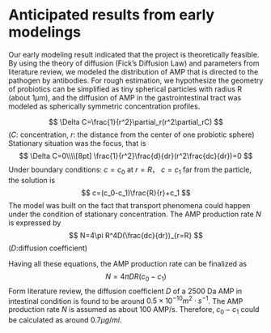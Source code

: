 # Anticipated results from early modelings
Our early modeling result indicated that the project is theoretically feasible.
By using the theory of diffusion (Fick’s Diffusion Law) and parameters from literature review, we modeled the distribution of AMP that is directed to the pathogen by antibodies. For rough estimation, we hypothesize the geometry of probiotics can be simplified as tiny spherical particles with radius R (about $1μm$), and the diffusion of AMP in the gastrointestinal tract was modeled as spherically symmetric concentration profiles.

$$
\Delta C=\frac{1}{r^2}\partial_r(r^2\partial_rC)
$$
($C$: concentration, $r$: the distance from the center of one probiotic sphere)
Stationary situation was the focus, that is
$$
\Delta C=0\\\\[8pt]
\frac{1}{r^2}\frac{d}{dr}(r^2\frac{dc}{dr})=0
$$
Under boundary conditions: $c=c_0$ at $r=R$， $c=c_1$ far from the particle, the solution is
$$
c=(c_0-c_1)\frac{R}{r}+c_1
$$
The model was built on the fact that transport phenomena could happen under the condition of stationary concentration. The AMP production rate $N$ is expressed by
$$
N=4\pi R^4D(\frac{dc}{dr})_{r=R}
$$
($D$:diffusion coefficient)

Having all these equations, the AMP production rate can be finalized as
$$
N=4\pi DR(c_0-c_1)
$$
Form literature review, the diffusion coefficient $D$ of a 2500 Da AMP in intestinal condition is found to be around $0.5×10^{-10}  m^2\cdot s^{-1}$. The AMP production rate $N$ is assumed as about 100 AMP/s.
Therefore, $c_0-c_1$ could be calculated as around $0.7 μg/ml$.
